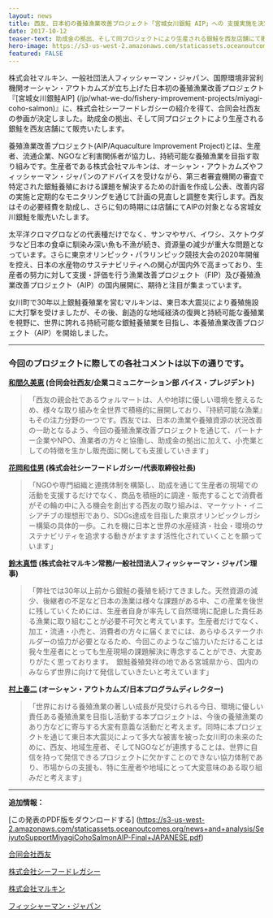 ```yaml
---
layout: news
title: 西友、日本初の養殖漁業改善プロジェクト「宮城女川銀鮭 AIP」への 支援実施を決定
date: 2017-10-12
teaser-text: 助成金の拠出、そして同プロジェクトにより生産される銀鮭を西友店舗にて販売いたします。
hero-image: https://s3-us-west-2.amazonaws.com/staticassets.oceanoutcomes.org/news+and+analysis/hero+images/seiyu-to-support-miyagi-aquaculture-hero.jpg
featured: FALSE
---
```

株式会社マルキン、一般社団法人フィッシャーマン・ジャパン、国際環境非営利機関オーシャン・アウトカムズが立ち上げた日本初の養殖漁業改善プロジェクト『[宮城女川銀鮭AIP] (/jp/what-we-do/fishery-improvement-projects/miyagi-coho-salmon)』に、株式会社シーフードレガシーの紹介を得て、合同会社西友の参画が決定しました。助成金の拠出、そして同プロジェクトにより生産される銀鮭を西友店舗にて販売いたします。

養殖漁業改善プロジェクト(AIP/Aquaculture Improvement Project)とは、生産者、流通企業、NGOなど利害関係者が協力し、持続可能な養殖漁業を目指す取り組みです。生産者である株式会社マルキンは、オーシャン・アウトカムズやフィッシャーマン・ジャパンのアドバイスを受けながら、第三者審査機関の審査で特定された銀鮭養殖における課題を解決するための計画を作成し公表、改善内容の実施と定期的なモニタリングを通じて計画の見直しと調整を実行します。西友はその必要経費を助成し、さらに旬の時期には店舗にてAIPの対象となる宮城女川銀鮭を販売いたします。

太平洋クロマグロなどの代表種だけでなく、サンマやサバ、イワシ、スケトウダラなど日本の食卓に馴染み深い魚も不漁が続き、資源量の減少が重大な問題となっています。さらに東京オリンピック・パラリンピック競技大会の2020年開催を控え、日本の水産物のサステナビリティへの関心が国内外で高まっており、生産者の努力に対して支援・評価を行う漁業改善プロジェクト（FIP）及び養殖漁業改善プロジェクト（AIP）の国内展開に、期待と注目が集まっています。

女川町で30年以上銀鮭養殖業を営むマルキンは、東日本大震災により養殖施設に大打撃を受けましたが、その後、創造的な地域経済の復興と持続可能な養殖業を視野に、世界に誇れる持続可能な銀鮭養殖業を目指し、本養殖漁業改善プロジェクト（AIP）を開始しました。

----

<h3>今回のプロジェクトに際しての各社コメントは以下の通りです。</h3>

**<a href="mailto:megumi_hayakawa@walmart.com">和間久美恵</a> (合同会社西友/企業コミュニケーション部 バイス・プレジデント)** 
>「西友の親会社であるウォルマートは、人や地球に優しい環境を整えるため、様々な取り組みを全世界で積極的に展開しており、『持続可能な漁業』もその注力分野の一つです。西友では、日本の漁業や養殖資源の状況改善の一助となるよう、今回の養殖漁業改善プロジェクトを通じて、パートナー企業やNPO、漁業者の方々と協働し、助成金の拠出に加えて、小売業としての特徴を生かし販売面に関しても支援していきます」

**<a href="mailto:wakao.hanaoka@seafoodlegacy.com">花岡和佳男</a> (株式会社シーフードレガシー/代表取締役社長)**
>「NGOや専門組織と連携体制を構築し、助成を通じて生産者の現場での活動を支援するだけでなく、商品を積極的に調達・販売することで消費者がその輪の中に入る機会を創出する西友の取り組みは、マーケット・イニシアチブの理想形であり、SDGs達成を目指した東京オリンピックレガシー構築の具体的一歩。これを機に日本と世界の水産経済・社会・環境のサステナビリティを追求する動きがますます活性化されていくことを願っています」

**<a href="mailto:shingo1987_2006@yahoo.co.jp">鈴木真悟</a> (株式会社マルキン常務/一般社団法人フィッシャーマン・ジャパン理事)**
>「弊社では30年以上前から銀鮭の養殖を続けてきました。天然資源の減少、後継者の不足など日本の漁業は様々な課題がある中、この産業を後世に残していくためには、生産者自身が率先して自然環境に配慮した責任ある漁業に取り組むことが必要不可欠と考えています。生産者だけでなく、加工・流通・小売と、消費者の方々に届くまでには、あらゆるステークホルダーの協力が必要となるため、今回このようなご協力いただけることは我々生産者にとっても生産現場の課題解決に専念することができ、大変ありがたく思っております。　銀鮭養殖発祥の地である宮城県から、国内のみならず世界に向けて発信していきたいと考えています」

**<a href="mailto:shunji@oceanoutcomes.org">村上春二</a> (オーシャン・アウトカムズ/日本プログラムディレクター)**
>「世界における養殖漁業の著しい成長が見受けられる今日、環境に優しい責任ある養殖漁業を目指し活動する本プロジェクトは、今後の養殖漁業のあり方などに寄与する大変有意義な活動だと考えます。同時に本プロジェクトを通じて東日本大震災によって多大な被害を被った女川町の未来のために、西友、地域生産者、そしてNGOなどが連携することは、世界に自信を持って発信できるプロジェクトに欠かすことのできない協力体制であり、市場からの支援も、特に生産者や地域にとって大変意味のある取り組みだと考えます」

----

**追加情報：**

[この発表のPDF版をダウンロードする] (https://s3-us-west-2.amazonaws.com/staticassets.oceanoutcomes.org/news+and+analysis/SeiyutoSupportMiyagiCohoSalmonAIP-Final+JAPANESE.pdf)

<a href="http://www.seiyu.co.jp" target="_blank">合同会社西友</a>

<a href="http://www.seafoodlegacy.com/ja/" target="_blank">株式会社シーフードレガシー</a>

<a href="http://www.kaki-marukin.com/" target="_blank">株式会社マルキン</a>

<a href="http://www.fishermanjapan.com/" target="_blank">フィッシャーマン・ジャパン</a>
